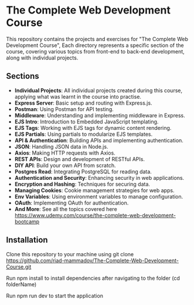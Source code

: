 # The Complete Web Development Course

This repository contains the projects and exercises for "The Complete Web Development Course", Each directory represents a specific section of the course, covering various topics from front-end to back-end development, along with individual projects.

## Sections

- **Individual Projects**: All individual projects created during this course, applying what was learnt in the course into practise.
- **Express Server**: Basic setup and routing with Express.js.
- **Postman**: Using Postman for API testing.
- **Middleware**: Understanding and implementing middleware in Express.
- **EJS Intro**: Introduction to Embedded JavaScript templating.
- **EJS Tags**: Working with EJS tags for dynamic content rendering.
- **EJS Partials**: Using partials to modularize EJS templates.
- **API & Authentication**: Building APIs and implementing authentication.
- **JSON**: Handling JSON data in Node.js.
- **Axios**: Making HTTP requests with Axios.
- **REST APIs**: Design and development of RESTful APIs.
- **DIY API**: Build your own API from scratch.
- **Postgres Read**: Integrating PostgreSQL for reading data.
- **Authentication and Security**: Enhancing security in web applications.
- **Encryption and Hashing**: Techniques for securing data.
- **Managing Cookies**: Cookie management strategies for web apps.
- **Env Variables**: Using environment variables to manage configuration.
- **OAuth**: Implementing OAuth for authentication.
- **And More**: See all the topics covered here https://www.udemy.com/course/the-complete-web-development-bootcamp

## Installation

Clone this repository to your machine using git clone https://github.com/riad-mammadov/The-Complete-Web-Development-Course.git

Run npm install to install dependencies after navigating to the folder (cd folderName)

Run npm run dev to start the application

